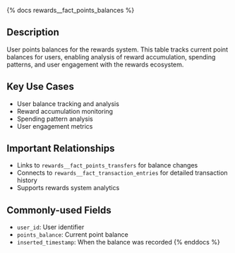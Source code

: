 {% docs rewards__fact_points_balances %}
## Description
User points balances for the rewards system. This table tracks current point balances for users, enabling analysis of reward accumulation, spending patterns, and user engagement with the rewards ecosystem.

## Key Use Cases
- User balance tracking and analysis
- Reward accumulation monitoring
- Spending pattern analysis
- User engagement metrics

## Important Relationships
- Links to `rewards__fact_points_transfers` for balance changes
- Connects to `rewards__fact_transaction_entries` for detailed transaction history
- Supports rewards system analytics

## Commonly-used Fields
- `user_id`: User identifier
- `points_balance`: Current point balance
- `inserted_timestamp`: When the balance was recorded
{% enddocs %} 